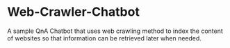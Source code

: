 # Web-Crawler-Chatbot
A sample QnA Chatbot that uses web crawling method to index the content of websites so that information can be retrieved later when needed.
